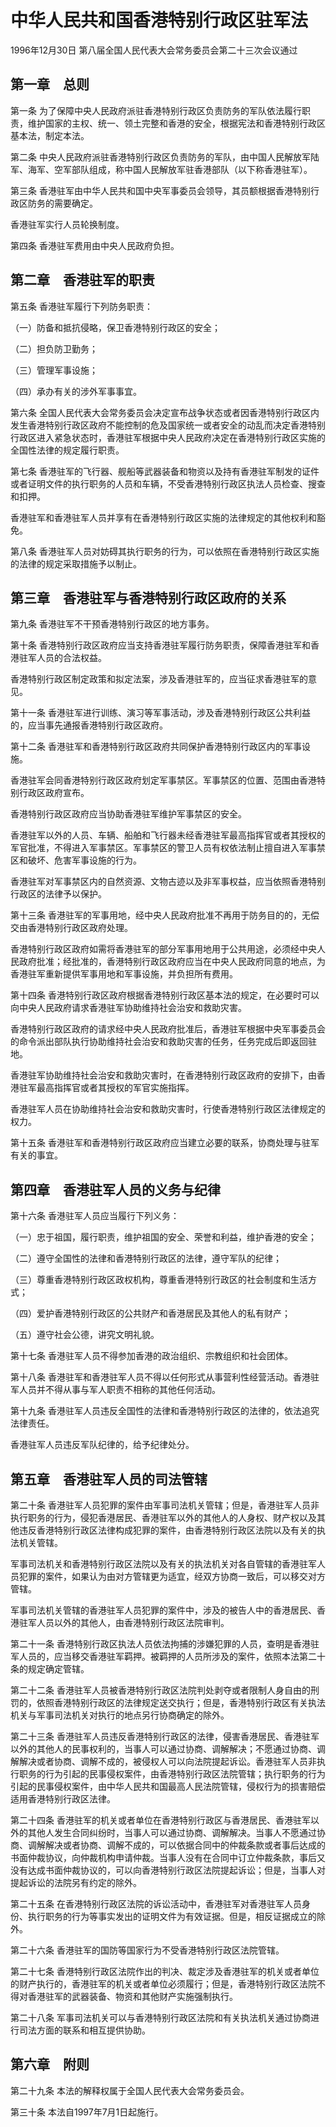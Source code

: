 # 中华人民共和国香港特别行政区驻军法

1996年12月30日 第八届全国人民代表大会常务委员会第二十三次会议通过

<!-- INFO END -->

## 第一章　总则

第一条 为了保障中央人民政府派驻香港特别行政区负责防务的军队依法履行职责，维护国家的主权、统一、领土完整和香港的安全，根据宪法和香港特别行政区基本法，制定本法。

第二条 中央人民政府派驻香港特别行政区负责防务的军队，由中国人民解放军陆军、海军、空军部队组成，称中国人民解放军驻香港部队（以下称香港驻军）。

第三条 香港驻军由中华人民共和国中央军事委员会领导，其员额根据香港特别行政区防务的需要确定。

香港驻军实行人员轮换制度。

第四条 香港驻军费用由中央人民政府负担。

## 第二章　香港驻军的职责

第五条 香港驻军履行下列防务职责：

（一）防备和抵抗侵略，保卫香港特别行政区的安全；

（二）担负防卫勤务；

（三）管理军事设施；

（四）承办有关的涉外军事事宜。

第六条 全国人民代表大会常务委员会决定宣布战争状态或者因香港特别行政区内发生香港特别行政区政府不能控制的危及国家统一或者安全的动乱而决定香港特别行政区进入紧急状态时，香港驻军根据中央人民政府决定在香港特别行政区实施的全国性法律的规定履行职责。

第七条 香港驻军的飞行器、舰船等武器装备和物资以及持有香港驻军制发的证件或者证明文件的执行职务的人员和车辆，不受香港特别行政区执法人员检查、搜查和扣押。

香港驻军和香港驻军人员并享有在香港特别行政区实施的法律规定的其他权利和豁免。

第八条 香港驻军人员对妨碍其执行职务的行为，可以依照在香港特别行政区实施的法律的规定采取措施予以制止。

## 第三章　香港驻军与香港特别行政区政府的关系

第九条 香港驻军不干预香港特别行政区的地方事务。

第十条 香港特别行政区政府应当支持香港驻军履行防务职责，保障香港驻军和香港驻军人员的合法权益。

香港特别行政区制定政策和拟定法案，涉及香港驻军的，应当征求香港驻军的意见。

第十一条 香港驻军进行训练、演习等军事活动，涉及香港特别行政区公共利益的，应当事先通报香港特别行政区政府。

第十二条 香港驻军和香港特别行政区政府共同保护香港特别行政区内的军事设施。

香港驻军会同香港特别行政区政府划定军事禁区。军事禁区的位置、范围由香港特别行政区政府宣布。

香港特别行政区政府应当协助香港驻军维护军事禁区的安全。

香港驻军以外的人员、车辆、船舶和飞行器未经香港驻军最高指挥官或者其授权的军官批准，不得进入军事禁区。军事禁区的警卫人员有权依法制止擅自进入军事禁区和破坏、危害军事设施的行为。

香港驻军对军事禁区内的自然资源、文物古迹以及非军事权益，应当依照香港特别行政区的法律予以保护。

第十三条 香港驻军的军事用地，经中央人民政府批准不再用于防务目的的，无偿交由香港特别行政区政府处理。

香港特别行政区政府如需将香港驻军的部分军事用地用于公共用途，必须经中央人民政府批准；经批准的，香港特别行政区政府应当在中央人民政府同意的地点，为香港驻军重新提供军事用地和军事设施，并负担所有费用。

第十四条 香港特别行政区政府根据香港特别行政区基本法的规定，在必要时可以向中央人民政府请求香港驻军协助维持社会治安和救助灾害。

香港特别行政区政府的请求经中央人民政府批准后，香港驻军根据中央军事委员会的命令派出部队执行协助维持社会治安和救助灾害的任务，任务完成后即返回驻地。

香港驻军协助维持社会治安和救助灾害时，在香港特别行政区政府的安排下，由香港驻军最高指挥官或者其授权的军官实施指挥。

香港驻军人员在协助维持社会治安和救助灾害时，行使香港特别行政区法律规定的权力。

第十五条 香港驻军和香港特别行政区政府应当建立必要的联系，协商处理与驻军有关的事宜。

## 第四章　香港驻军人员的义务与纪律

第十六条 香港驻军人员应当履行下列义务：

（一）忠于祖国，履行职责，维护祖国的安全、荣誉和利益，维护香港的安全；

（二）遵守全国性的法律和香港特别行政区的法律，遵守军队的纪律；

（三）尊重香港特别行政区政权机构，尊重香港特别行政区的社会制度和生活方式；

（四）爱护香港特别行政区的公共财产和香港居民及其他人的私有财产；

（五）遵守社会公德，讲究文明礼貌。

第十七条 香港驻军人员不得参加香港的政治组织、宗教组织和社会团体。

第十八条 香港驻军和香港驻军人员不得以任何形式从事营利性经营活动。香港驻军人员并不得从事与军人职责不相称的其他任何活动。

第十九条 香港驻军人员违反全国性的法律和香港特别行政区的法律的，依法追究法律责任。

香港驻军人员违反军队纪律的，给予纪律处分。

## 第五章　香港驻军人员的司法管辖

第二十条 香港驻军人员犯罪的案件由军事司法机关管辖；但是，香港驻军人员非执行职务的行为，侵犯香港居民、香港驻军以外的其他人的人身权、财产权以及其他违反香港特别行政区法律构成犯罪的案件，由香港特别行政区法院以及有关的执法机关管辖。

军事司法机关和香港特别行政区法院以及有关的执法机关对各自管辖的香港驻军人员犯罪的案件，如果认为由对方管辖更为适宜，经双方协商一致后，可以移交对方管辖。

军事司法机关管辖的香港驻军人员犯罪的案件中，涉及的被告人中的香港居民、香港驻军人员以外的其他人，由香港特别行政区法院审判。

第二十一条 香港特别行政区执法人员依法拘捕的涉嫌犯罪的人员，查明是香港驻军人员的，应当移交香港驻军羁押。被羁押的人员所涉及的案件，依照本法第二十条的规定确定管辖。

第二十二条 香港驻军人员被香港特别行政区法院判处剥夺或者限制人身自由的刑罚的，依照香港特别行政区的法律规定送交执行；但是，香港特别行政区有关执法机关与军事司法机关对执行的地点另行协商确定的除外。

第二十三条 香港驻军人员违反香港特别行政区的法律，侵害香港居民、香港驻军以外的其他人的民事权利的，当事人可以通过协商、调解解决；不愿通过协商、调解解决或者协商、调解不成的，被侵权人可以向法院提起诉讼。香港驻军人员非执行职务的行为引起的民事侵权案件，由香港特别行政区法院管辖；执行职务的行为引起的民事侵权案件，由中华人民共和国最高人民法院管辖，侵权行为的损害赔偿适用香港特别行政区法律。

第二十四条 香港驻军的机关或者单位在香港特别行政区与香港居民、香港驻军以外的其他人发生合同纠纷时，当事人可以通过协商、调解解决。当事人不愿通过协商、调解解决或者协商、调解不成的，可以依据合同中的仲裁条款或者事后达成的书面仲裁协议，向仲裁机构申请仲裁。当事人没有在合同中订立仲裁条款，事后又没有达成书面仲裁协议的，可以向香港特别行政区法院提起诉讼；但是，当事人对提起诉讼的法院另有约定的除外。

第二十五条 在香港特别行政区法院的诉讼活动中，香港驻军对香港驻军人员身份、执行职务的行为等事实发出的证明文件为有效证据。但是，相反证据成立的除外。

第二十六条 香港驻军的国防等国家行为不受香港特别行政区法院管辖。

第二十七条 香港特别行政区法院作出的判决、裁定涉及香港驻军的机关或者单位的财产执行的，香港驻军的机关或者单位必须履行；但是，香港特别行政区法院不得对香港驻军的武器装备、物资和其他财产实施强制执行。

第二十八条 军事司法机关可以与香港特别行政区法院和有关执法机关通过协商进行司法方面的联系和相互提供协助。

## 第六章　附则

第二十九条 本法的解释权属于全国人民代表大会常务委员会。

第三十条 本法自1997年7月1日起施行。

